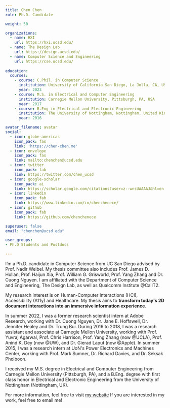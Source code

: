 ```yaml
---
title: Chen Chen
role: Ph.D. Candidate

weight: 50

organizations:
  - name: HXI
    url: https://hxi.ucsd.edu/
  - name: The Design Lab
    url: https://design.ucsd.edu/
  - name: Computer Science and Engineering
    url: https://cse.ucsd.edu/
    
education:
  courses:
    - course: C.Phil. in Computer Science
      institution: University of California San Diego, La Jolla, CA, USA
      year: 2023
    - course: M.S. in Electrical and Computer Engineering
      institution: Carnegie Mellon University, Pittsburgh, PA, USA
      year: 2017
    - course: B.Eng in Electrical and Electronic Engineering
      institution: The University of Nottingham, Nottingham, United Kingdom
      year: 2016

avatar_filename: avatar
social:
  - icon: globe-americas
    icon_pack: fas
    link: 'https://chen-chen.me'
  - icon: envelope
    icon_pack: fas
    link: mailto:chenchen@ucsd.edu
  - icon: twitter
    icon_pack: fab
    link: https://twitter.com/chen_ucsd
  - icon: google-scholar
    icon_pack: ai
    link: https://scholar.google.com/citations?user=z--wnsUAAAAJ&hl=en
  - icon: linkedin
    icon_pack: fab
    link: https://www.linkedin.com/in/chenchenece/
  - icon: github
    icon_pack: fab
    link: https://github.com/chenchenece

superuser: false
email: "chenchen@ucsd.edu"

user_groups:
- Ph.D Students and Postdocs

---
```

I’m a Ph.D. candidate in Computer Science from UC San Diego advised by Prof. Nadir Weibel. My thesis committee also includes Prof. James D. Hollan, Prof. Haijun Xia, Prof. William G. Grisworld, Prof. Yang Zhang and Dr. Cuong Nguyen. I am affiliated with the Department of Computer Science and Engineering, The Design Lab, as well as Qualcomm Institute @CalIT2.

My research interest is on Human-Computer Interactions (HCI), Accessibility (A11y) and Healthcare. My thesis aims to **transform today's 2D document interactions into an immersive information experience**.

In summer 2022, I was a former research scientist intern at Adobe Research, working with Dr. Cuong Nguyen, Dr. Jane E. Hoffswell, Dr. Jennifer Healey and Dr. Trung Bui. During 2016 to 2018, I was a research assistant and associate at Carnegie Mellon University, working with Prof. Yuvraj Agarwal, Prof. Chris Harrison, Prof. Yang Zhang (now @UCLA), Prof. Anind K. Dey (now @UW), and Dr. Gierad Laput (now @Apple). In summer 2015, I was a research intern at UoN's Power Electronics and Machines Center, working with Prof. Mark Sumner, Dr. Richard Davies, and Dr. Seksak Pholboon.

I received my M.S. degree in Electrical and Computer Engineering from Carnegie Mellon University (Pittsburgh, PA), and a B.Eng. degree with first class honor in Electrical and Electronic Engineering from the University of Nottingham (Nottingham, UK).

For more information, feel free to visit [my website](https://chen-chen.me) If you are interested in my work, feel free to email me!
